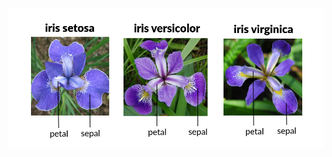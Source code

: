 ![image](https://github.com/jelink27/Data_analytics_project/blob/main/Iris%20dataset/51518iris%20img1.png)
